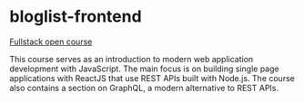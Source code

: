 # bloglist-frontend
[Fullstack open course](https://fullstackopen.com/en/about)

This course serves as an introduction to modern web application development with JavaScript.
The main focus is on building single page applications with ReactJS that use REST APIs built with Node.js.
The course also contains a section on GraphQL, a modern alternative to REST APIs.
